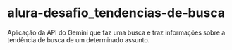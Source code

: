 # alura-desafio_tendencias-de-busca
Aplicação da API do Gemini que faz uma busca e traz informações sobre a tendência de busca de um determinado assunto.
